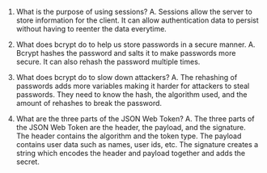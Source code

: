 1. What is the purpose of using sessions?
    A. Sessions allow the server to store information for the client.  It can allow authentication data to persist without having
        to reenter the data everytime.

2. What does bcrypt do to help us store passwords in a secure manner.
    A.  Bcrypt hashes the password and salts it to make passwords more secure.  It can also rehash the password multiple times.

3. What does bcrypt do to slow down attackers?
    A.  The rehashing of passwords adds more variables making it harder for attackers to steal passwords.  They need to know the hash,
        the algorithm used, and the amount of rehashes to break the password.

4. What are the three parts of the JSON Web Token?
    A.  The three parts of the JSON Web Token are the header, the payload, and the signature.  The header contains the algorithm and the token type.
        The payload contains user data such as names, user ids, etc.  The signature creates a string which encodes the header and payload together 
        and adds the secret.